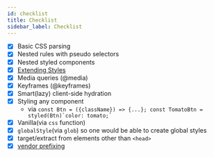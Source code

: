 ```yaml
---
id: checklist
title: Checklist
sidebar_label: Checklist
---
```


- [x] Basic CSS parsing
- [x] Nested rules with pseudo selectors
- [x] Nested styled components
- [x] [Extending Styles](#sharing-style)
- [x] Media queries (@media)
- [x] Keyframes (@keyframes)
- [x] Smart(lazy) client-side hydration
- [x] Styling any component
  - via `` const Btn = ({className}) => {...}; const TomatoBtn = styled(Btn)`color: tomato;` ``
- [x] Vanilla(via `css` function)
- [x] `globalStyle`(via `glob`) so one would be able to create global styles
- [x] target/extract from elements other than `<head>`
- [x] [vendor prefixing](#autoprefixer)
